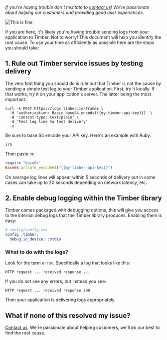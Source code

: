 *If you're having trouble don't hesitate to [contact us](mailto:support@timber.io)! We're passionate about helping our customers and providing good user experiences.*

![This is fine](//images.contentful.com/h6vh38q7qvzk/1R4u3xGgok8KICOAgoIGEI/655e36643ecd5bd28c51aec8762786fc/post-64231-this-is-fine-dog-fire-comic-Im-N7mp.png)

If you are here, it's likely you're having trouble sending logs from your application to Timber. Not to worry! This document will help you identify the root cause. To use your time as efficiently as possible here are the steps you should take:

## 1. Rule out Timber service issues by testing delivery

The very first thing you should do is rule out that Timber is not the cause by sending a simple test log to your Timber application. First, try it locally. If that works, try it on your application's server. The latter being the most important.

```shell
curl -X POST https://logs.timber.io/frames \
  -H 'authorization: Basic base64_encode({{my-timber-api-key}})' \
  -H 'content-type: text/plain' \
  -d 'Test log line to test delivery'
  -v
```

Be sure to base 64 encode your API key. Here's an example with Ruby.

```shell
irb
```

Then paste in:

```ruby
require "base64"
Base64.urlsafe_encode64("{{my-timber-api-key}}")
````

On average log lines will appear within 5 seconds of delivery but in some cases can take up to 20 seconds depending on network latency, etc.


## 2. Enable debug logging within the Timber library

Timber comes packaged with debugging options, this will give you access to the internal debug logs that the Timber library produces. Enabling them is easy:

```elixir
# config/config.exs
config :timber,
  debug_io_device: :stdio
```

### What to do with the logs?

Look for the term `error`. Specifically a log that looks like this:

```
HTTP request ... received response ...
```

If you do not see any errors, but instead you see:

```
HTTP request ... received response 200
```

Then your application is delivering logs appropriately.


## What if none of this resolved my issue?

[Contact us](mailto:support@timber.io). We're passionate about helping customers, we'll do our best to find the root cause.
